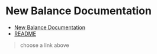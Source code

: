 # New Balance Documentation

- [New Balance Documentation](https://juliogn.github.io/newbalance.html)
- [README](https:julioGN.github.io/blob/main/README.md)

> choose a link above
